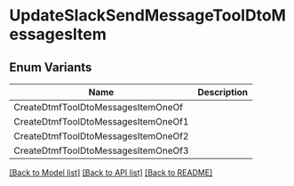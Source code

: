 # UpdateSlackSendMessageToolDtoMessagesItem

## Enum Variants

| Name | Description |
|---- | -----|
| CreateDtmfToolDtoMessagesItemOneOf |  |
| CreateDtmfToolDtoMessagesItemOneOf1 |  |
| CreateDtmfToolDtoMessagesItemOneOf2 |  |
| CreateDtmfToolDtoMessagesItemOneOf3 |  |

[[Back to Model list]](../README.md#documentation-for-models) [[Back to API list]](../README.md#documentation-for-api-endpoints) [[Back to README]](../README.md)


